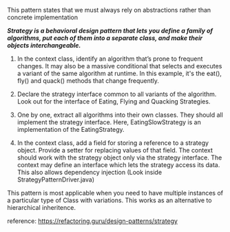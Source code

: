This pattern states that we must always rely on abstractions rather than 
concrete implementation

<b> <i> Strategy is a behavioral design pattern that lets you define a family of algorithms, put each of them into a separate class, and make their objects interchangeable. </i> </b>

1. In the context class, identify an algorithm that’s prone to frequent changes. It may also be a massive conditional that selects and executes a variant of the same algorithm at runtime. 
In this example, it's the eat(), fly() and quack() methods that change frequently.

2. Declare the strategy interface common to all variants of the algorithm. Look out for the interface of Eating, Flying and Quacking Strategies.

3. One by one, extract all algorithms into their own classes. They should all implement the strategy interface. Here, EatingSlowStrategy is an implementation of the EatingStrategy.

4. In the context class, add a field for storing a reference to a strategy object. Provide a setter for replacing values of that field. The context should work with the strategy object only via the strategy interface. The context may define an interface which lets the strategy access its data. This also allows dependency injection (Look inside StrategyPatternDriver.java)

This pattern is most applicable when you need to have multiple instances of a particular type of Class 
with variations. This works as an alternative to hierarchical inheritence.  


reference: https://refactoring.guru/design-patterns/strategy